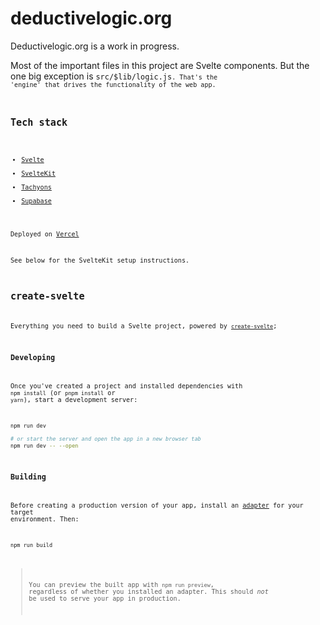 
# deductivelogic.org

Deductivelogic.org is a work in progress.

Most of the important files in this project are Svelte components. But the one big exception is <code>src/$lib/logic.js<code>. That's the 'engine' that drives the functionality of the web app.

## Tech stack

- [Svelte](https://svelte.dev)
- [SvelteKit](https://kit.svelte.dev)
- [Tachyons](https://tachyons.io)
- [Supabase](https://supabase.io)

Deployed on [Vercel](https://vercel.com)

See below for the SvelteKit setup instructions.

## create-svelte

Everything you need to build a Svelte project, powered by [`create-svelte`](https://github.com/sveltejs/kit/tree/master/packages/create-svelte);


### Developing

Once you've created a project and installed dependencies with `npm install` (or `pnpm install` or `yarn`), start a development server:

```bash
npm run dev

# or start the server and open the app in a new browser tab
npm run dev -- --open
```

### Building

Before creating a production version of your app, install an [adapter](https://kit.svelte.dev/docs#adapters) for your target environment. Then:

```bash
npm run build
```

> You can preview the built app with `npm run preview`, regardless of whether you installed an adapter. This should _not_ be used to serve your app in production.
